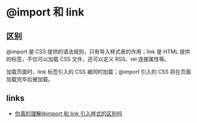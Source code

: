 # @import 和 link

## 区别

@import 是 CSS 提供的语法规则，只有导入样式表的作用；link 是 HTML 提供的标签，不仅可以加载 CSS 文件，还可以定义 RSS、rel 连接属性等。

加载页面时，link 标签引入的 CSS 被同时加载；@import 引入的 CSS 将在页面加载完毕后被加载。

## links

- [你真的理解@import 和 link 引入样式的区别吗](https://juejin.im/post/5ab36d99f265da23866fccd1)
